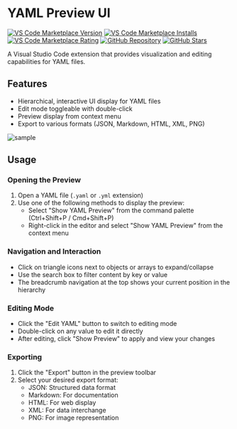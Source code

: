 # YAML Preview UI
[![VS Code Marketplace Version](https://img.shields.io/visual-studio-marketplace/v/fla9ua.yaml-preview-ui?logo=visualstudiocode&label=YAML%20Preview%20UI)](https://marketplace.visualstudio.com/items?itemName=fla9ua.yaml-preview-ui)
[![VS Code Marketplace Installs](https://img.shields.io/visual-studio-marketplace/i/fla9ua.yaml-preview-ui)](https://marketplace.visualstudio.com/items?itemName=fla9ua.yaml-preview-ui)
[![VS Code Marketplace Rating](https://img.shields.io/visual-studio-marketplace/r/fla9ua.yaml-preview-ui)](https://marketplace.visualstudio.com/items?itemName=fla9ua.yaml-preview-ui)
[![GitHub Repository](https://img.shields.io/badge/GitHub-Repository-black?style=flat-square&logo=github)](https://github.com/fla9ua/vscode-yaml-preview-ui)
[![GitHub Stars](https://img.shields.io/github/stars/fla9ua/vscode-yaml-preview-ui?style=social)](https://github.com/fla9ua/vscode-yaml-preview-ui)  

A Visual Studio Code extension that provides visualization and editing capabilities for YAML files.

## Features

- Hierarchical, interactive UI display for YAML files
- Edit mode toggleable with double-click
- Preview display from context menu
- Export to various formats (JSON, Markdown, HTML, XML, PNG)

![sample](https://github.com/user-attachments/assets/f67fdddf-07a8-42f6-9afa-4a511050703a)

## Usage

### Opening the Preview

1. Open a YAML file (`.yaml` or `.yml` extension)
2. Use one of the following methods to display the preview:
   - Select "Show YAML Preview" from the command palette (Ctrl+Shift+P / Cmd+Shift+P)
   - Right-click in the editor and select "Show YAML Preview" from the context menu

### Navigation and Interaction

- Click on triangle icons next to objects or arrays to expand/collapse
- Use the search box to filter content by key or value
- The breadcrumb navigation at the top shows your current position in the hierarchy

### Editing Mode

- Click the "Edit YAML" button to switch to editing mode
- Double-click on any value to edit it directly
- After editing, click "Show Preview" to apply and view your changes

### Exporting

1. Click the "Export" button in the preview toolbar
2. Select your desired export format:
   - JSON: Structured data format
   - Markdown: For documentation
   - HTML: For web display
   - XML: For data interchange
   - PNG: For image representation
